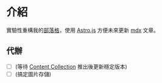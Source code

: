 # 介紹

實驗性重構我的[部落格](https://www.webdong.dev/)，使用 [Astro.js](https://astro.build/) 方便未來更新 [mdx](https://mdxjs.com/) 文章。

## 代辦

- [ ] (等待 [Content Collection](https://docs.astro.build/en/guides/content-collections/) 推出後更新穩定版本)
- [ ] (搞定圖片存儲)
